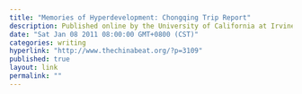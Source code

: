```yaml
---
title: "Memories of Hyperdevelopment: Chongqing Trip Report"
description: Published online by the University of California at Irvine blog China Beat
date: "Sat Jan 08 2011 08:00:00 GMT+0800 (CST)"
categories: writing
hyperlink: "http://www.thechinabeat.org/?p=3109"
published: true
layout: link
permalink: ""
---
```


